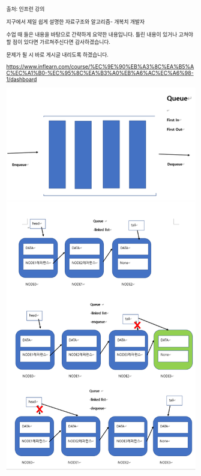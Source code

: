 출처: 인프런 강의

지구에서 제일 쉽게 설명한 자료구조와 알고리즘- 개복치 개발자

수업 때 들은 내용을 바탕으로 간략하게 요약한 내용입니다. 틀린 내용이 있거나 고쳐야 할 점이 있다면 가르쳐주신다면 감사하겠습니다.

문제가 될 시 바로 게시글 내리도록 하겠습니다.

﻿https://www.inflearn.com/course/%EC%9E%90%EB%A3%8C%EA%B5%AC%EC%A1%B0-%EC%95%8C%EA%B3%A0%EB%A6%AC%EC%A6%98-1/dashboard

![img_7.png](img_7.png)
![img_10.png](img_10.png)